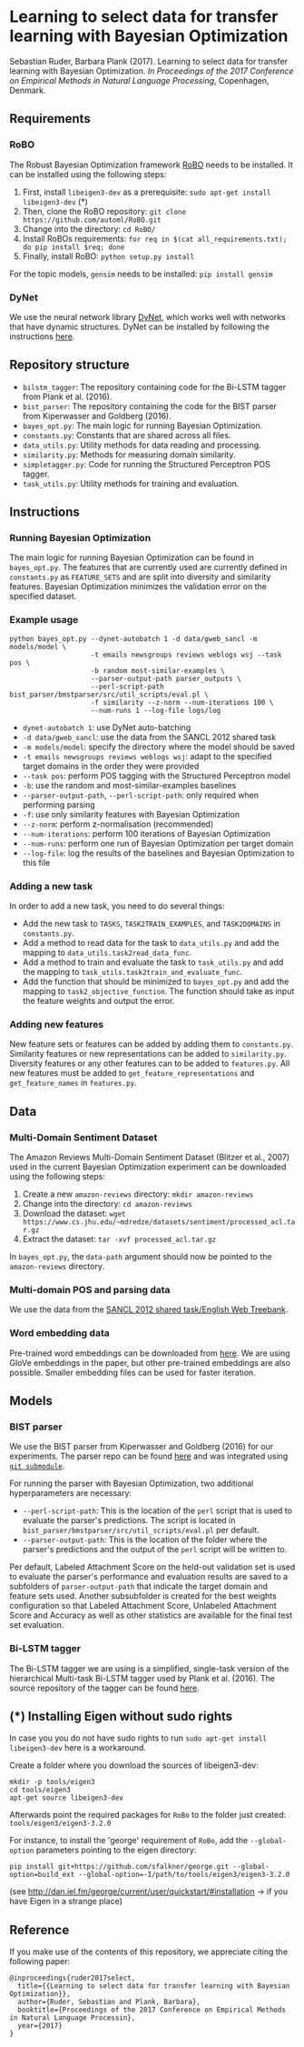 # Learning to select data for transfer learning with Bayesian Optimization

Sebastian Ruder, Barbara Plank (2017). Learning to select data for transfer 
learning with Bayesian Optimization. _In Proceedings of the 2017 Conference 
on Empirical Methods in Natural Language Processing_, Copenhagen, Denmark.

## Requirements

### RoBO

The Robust Bayesian Optimization framework [RoBO](http://automl.github.io/RoBO/) needs to be installed.
It can be installed using the following steps:

1. First, install `libeigen3-dev` as a prerequisite:
`sudo apt-get install libeigen3-dev` (*)
2. Then, clone the RoBO repository: 
`git clone https://github.com/automl/RoBO.git`
3. Change into the directory: `cd RoBO/`
4. Install RoBOs requirements:
`for req in $(cat all_requirements.txt); do pip install $req; done`
5. Finally, install RoBO:
`python setup.py install`

For the topic models, `gensim` needs to be installed:
`pip install gensim`

### DyNet

We use the neural network library [DyNet](http://dynet.readthedocs.io/en/latest/index.html),
which works well with networks that have dynamic structures. DyNet can be 
installed by following the instructions [here](http://dynet.readthedocs.io/en/latest/python.html#manual-installation).

## Repository structure

- `bilstm_tagger`: The repository containing code for the Bi-LSTM tagger from 
Plank et al. (2016).
- `bist_parser`: The repository containing the code for the BIST parser from 
Kiperwasser and Goldberg (2016).
- `bayes_opt.py`: The main logic for running Bayesian Optimization.
- `constants.py`: Constants that are shared across all files.
- `data_utils.py`: Utility methods for data reading and processing.
- `similarity.py`: Methods for measuring domain similarity.
- `simpletagger.py`: Code for running the Structured Perceptron POS tagger.
- `task_utils.py`: Utility methods for training and evaluation.

## Instructions

### Running Bayesian Optimization

The main logic for running Bayesian Optimization can be found in `bayes_opt.py`.
The features that are currently used are currently defined in `constants.py` as
`FEATURE_SETS` and are split into diversity and similarity features.
Bayesian Optimization minimizes the validation error on the specified dataset.

### Example usage

```
python bayes_opt.py --dynet-autobatch 1 -d data/gweb_sancl -m models/model \
                    -t emails newsgroups reviews weblogs wsj --task pos \
                    -b random most-similar-examples \
                    --parser-output-path parser_outputs \
                    --perl-script-path bist_parser/bmstparser/src/util_scripts/eval.pl \
                    -f similarity --z-norm --num-iterations 100 \
                    --num-runs 1 --log-file logs/log
```

- `dynet-autobatch 1`: use DyNet auto-batching
- `-d data/gweb_sancl`: use the data from the SANCL 2012 shared task
- `-m models/model`: specify the directory where the model should be saved
- `-t emails newsgroups reviews weblogs wsj`: adapt to the specified target 
domains in the order they were provided
- `--task pos`: perform POS tagging with the Structured Perceptron model
- `-b`: use the random and most-similar-examples baselines
- `--parser-output-path`, `--perl-script-path`: only required when performing 
parsing
- `-f`: use only similarity features with Bayesian Optimization
- `--z-norm`: perform z-normalisation (recommended)
- `--num-iterations`: perform 100 iterations of Bayesian Optimization
- `--num-runs`: perform one run of Bayesian Optimization per target domain
- `--log-file`: log the results of the baselines and Bayesian Optimization to
 this file

### Adding a new task

In order to add a new task, you need to do several things:
- Add the new task to `TASKS`, `TASK2TRAIN_EXAMPLES`, and `TASK2DOMAINS` in 
`constants.py`.
- Add a method to read data for the task to `data_utils.py` and add the 
mapping to `data_utils.task2read_data_func`.
- Add a method to train and evaluate the task to `task_utils.py` and add the 
mapping to `task_utils.task2train_and_evaluate_func`.
- Add the function that should be minimized to `bayes_opt.py` and add the 
mapping to `task2_objective_function`. The function should take
as input the feature weights and output the error.

### Adding new features

New feature sets or features can be added by adding them to `constants.py`.
Similarity features or new representations can be added to 
`similarity.py`. Diversity features or any other features can to be added to
`features.py`. All new features must be added to 
`get_feature_representations` and `get_feature_names` in `features.py`.



## Data

### Multi-Domain Sentiment Dataset

The Amazon Reviews Multi-Domain Sentiment Dataset (Blitzer et al., 2007)
used in the current Bayesian Optimization experiment can be downloaded
using the following steps:
1. Create a new `amazon-reviews` directory:
`mkdir amazon-reviews`
2. Change into the directory:
`cd amazon-reviews`
3. Download the dataset:
`wget https://www.cs.jhu.edu/~mdredze/datasets/sentiment/processed_acl.tar.gz`
4. Extract the dataset:
`tar -xvf processed_acl.tar.gz`

In `bayes_opt.py`, the `data-path` argument should now be pointed to
the `amazon-reviews` directory.

### Multi-domain POS and parsing data

We use the data from the [SANCL 2012 shared task/English Web Treebank](https://catalog.ldc.upenn.edu/ldc2012t13).

### Word embedding data

Pre-trained word embeddings can be downloaded from [here](http://nlp.stanford.edu/projects/glove/).
We are using GloVe embeddings in the paper, but other pre-trained embeddings are also possible.
Smaller embedding files can be used for faster iteration.


## Models

### BIST parser

We use the BIST parser from Kiperwasser and Goldberg (2016) for our experiments. The parser repo can be found
[here](https://github.com/elikip/bist-parser) and was integrated using [`git submodule`](http://stackoverflow.com/questions/2140985/how-to-set-up-a-git-project-to-use-an-external-repo-submodule).

For running the parser with Bayesian Optimization, two additional hyperparameters are necessary:
- `--perl-script-path`: This is the location of the `perl` script that is used to evaluate the parser's predictions.
                        The script is located in `bist_parser/bmstparser/src/util_scripts/eval.pl` per default.
- `--parser-output-path`: This is the location of the folder where the parser's predictions and the output of the
                          `perl` script will be written to.

Per default, Labeled Attachment Score on the held-out validation set is used to evaluate the parser's performance and 
evaluation results are saved to a subfolders of `parser-output-path` that indicate the target domain and feature sets
used. Another subsubfolder is created for the best weights configuration so that Labeled Attachment Score, Unlabeled
Attachment Score and Accuracy as well as other statistics are available for the final test set evaluation.

### Bi-LSTM tagger

The Bi-LSTM tagger we are using is a simplified, single-task version of the
hierarchical Multi-task Bi-LSTM tagger used by Plank et al. (2016). The source
repository of the tagger can be found [here](https://github.com/bplank/bilstm-aux/).

## (*) Installing Eigen without sudo rights

In case you you do not have sudo rights to run `sudo apt-get install
libeigen3-dev` here is a workaround.

Create a folder where you download the sources of libeigen3-dev:

```
mkdir -p tools/eigen3
cd tools/eigen3
apt-get source libeigen3-dev
```

Afterwards point the required packages for `RoBo` to the folder just created: `tools/eigen3/eigen3-3.2.0`

For instance, to install the 'george' requirement of `RoBo`, add the `--global-option` parameters pointing to the eigen directory:

```
pip install git+https://github.com/sfalkner/george.git --global-option=build_ext --global-option=-I/path/to/tools/eigen3/eigen3-3.2.0
```

(see http://dan.iel.fm/george/current/user/quickstart/#installation -> if you have Eigen in a strange place)


## Reference

If you make use of the contents of this repository, we appreciate citing the following paper:
```
@inproceedings{ruder2017select,
  title={{Learning to select data for transfer learning with Bayesian Optimization}},
  author={Ruder, Sebastian and Plank, Barbara},
  booktitle={Proceedings of the 2017 Conference on Empirical Methods in Natural Language Processin},
  year={2017}
}
```

